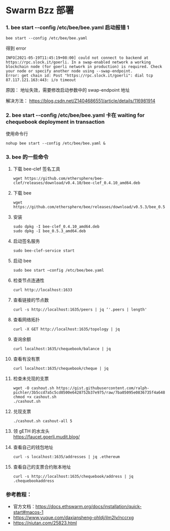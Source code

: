 # Swarm Bzz 部署

### 1. bee start --config /etc/bee/bee.yaml 启动报错 1

```
bee start --config /etc/bee/bee.yaml
```

得到 error

```
INFO[2021-05-19T11:45:19+08:00] could not connect to backend at https://rpc.slock.it/goerli. In a swap-enabled network a working blockchain node (for goerli network in production) is required. Check your node or specify another node using --swap-endpoint.
Error: get chain id: Post "https://rpc.slock.it/goerli": dial tcp 87.117.121.163:443: i/o timeout
```

原因：
地址失效，需要修改启动参数中的 swap-endpoint 地址

解决方法：
https://blog.csdn.net/Z1404686551/article/details/116981914

### 2. bee start --config /etc/bee/bee.yaml 卡在 waiting for chequebook deployment in transaction

使用命令行

```
nohup bee start --config /etc/bee/bee.yaml &
```

### 3. bee 的一些命令

1. 下载 bee-clef 签名工具  
   ```
   wget https://github.com/ethersphere/bee-clef/releases/download/v0.4.10/bee-clef_0.4.10_amd64.deb
   ```
2. 下载 bee
   
   ```
   wget https://github.com/ethersphere/bee/releases/download/v0.5.3/bee_0.5.3_amd64.deb
   ```
3. 安装
   ```
   sudo dpkg -I bee-clef_0.4.10_amd64.deb
   sudo dpkg -I bee_0.5.3_amd64.deb
   ```
4. 启动签名服务
   ```
   sudo bee-clef-service start
   ```
5. 启动 bee
   ```
   sudo bee start —config /etc/bee/bee.yaml
   ```
6. 检查节点连通性
   ```
   curl http://localhost:1633
   ```
7. 查看链接的节点数
   ```
   curl -s http://localhost:1635/peers | jq ‘'.peers | length'
   ```
8. 查看网络拓扑
   ```
   curl -X GET http://localhost:1635/topology | jq
   ```
9. 查询余额
   ```
   curl localhost:1635/chequebook/balance | jq
   ```
10. 查看有没有票
    ```
    curl localhost:1635/chequebook/cheque | jq
    ```
11. 检查未兑现的支票
    ```
    wget -O cashout.sh https://gist.githubusercontent.com/ralph-pichler/3b5ccd7a5c5cd0500e6428752b37e975/raw/7ba05095e0836735f4a648aefe52c584e18e065f/cashout.sh
    chmod +x cashout.sh
    ./cashout.sh
    ```
12. 兑现支票
    ```
    ./cashout.sh cashout-all 5
    ```
13. 领 gETH 的水龙头  
    https://faucet.goerli.mudit.blog/  
14. 查看自己的钱包地址
    ```
    curl -s localhost:1635/addresses | jq .ethereum
    ```
15. 查看自己的支票合约账本地址
    ```
    curl -s http://localhost:1635/chequebook/address | jq .chequebookaddress
    ```

### 参考教程：

* 官方文档：https://docs.ethswarm.org/docs/installation/quick-start#macos-1  
* https://www.yuque.com/daxiansheng-ohldj/ilm2lv/nccrxg
* https://niutan.com/25823.html
